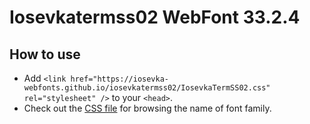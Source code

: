 # Iosevkatermss02 WebFont 33.2.4

## How to use

- Add `<link href="https://iosevka-webfonts.github.io/iosevkatermss02/IosevkaTermSS02.css" rel="stylesheet" />` to your `<head>`.
- Check out the [CSS file](./IosevkaTermSS02.css) for browsing the name of font family.
